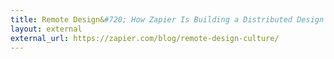 ```yaml
---
title: Remote Design&#720; How Zapier Is Building a Distributed Design Culture
layout: external
external_url: https://zapier.com/blog/remote-design-culture/
---
```

